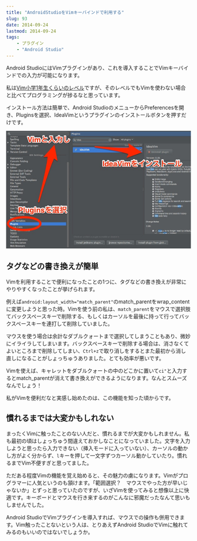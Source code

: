 ```yaml
---
title: "AndroidStudioをVimキーバインドで利用する"
slug: 93
date: 2014-09-24
lastmod: 2014-09-24
tags: 
    - プラグイン
    - "Android Studio"
---
```


Android StudioにはVimプラグインがあり、これを導入することでVimキーバインドでの入力が可能になります。

私は<a href="http://qiita.com/hachi8833/items/7beeee825c11f7437f54">Vim小学1年生くらいのレベル</a>ですが、そのレベルでもVimを使わない場合と比べてプログラミングが捗るなと思っています。

インストール方法は簡単で、Android StudioのメニューからPreferencesを開き、Pluginsを選択、IdeaVimというプラグインのインストールボタンを押すだけです。

![Vimプラグインのインストール](8ece9176a2c74c8296cda896596cf377.jpg)


## タグなどの書き換えが簡単


Vimを利用することで便利になったことの1つに、タグなどの書き換えが非常にやりやすくなったことが挙げられます。

例えば`android:layout_width="match_parent"`のmatch_parentをwrap_contentに変更しようと思った時。Vimを使う前の私は、`match_parent`をマウスで選択肢てバックスペースキーで削除する、もしくはカーソルを最後に持って行ってバックスペースキーを連打して削除していました。

マウスを使う場合は余計なダブルクォートまで選択してしまうこともあり、微妙にイライラしてしまいます。バックスペースキーで削除する場合は、消さなくてよいところまで削除してしまい、`Ctrl+z`で取り消しをするとまた最初から消し直しになることがしょっちゅうありました。とても効率が悪いです。

Vimを使えば、キャレットをダブルクォートの中のどこかに置いて`ci"`と入力するとmatch_parentが消えて書き換えができるようになります。なんとスムーズなんでしょう！

私がVimを便利だなと実感し始めたのは、この機能を知った頃からです。


## 慣れるまでは大変かもしれない


まったくVimに触ったことのない人だと、慣れるまでが大変かもしれません。私も最初の頃はしょっちゅう間違えておかしなことになっていました。文字を入力しようと思ったら入力できない（挿入モードに入っていない）、カーソルの動かし方がよく分からず、`l`キーを押して一文字ずつカーソル動かしていたり。慣れるまでVim不便すぎと思ってました。

ただある程度Vimの機能を覚え始めると、その魅力の虜になります。Vimがプログラマーに人気というのも頷けます。「範囲選択？　マウスでやった方が早いじゃないか」とずっと思っていたのですが、いざVimを使ってみると想像以上に快適です。キーボードとマウスを行き来するのがこんなに邪魔だったなんて思いもしませんでした。

Android StudioでVimプラグインを導入すれば、マウスでの操作も併用できます。Vim触ったことないという人は、とりあえずAndroid StudioでVimに触れてみるのもいいのではないでしょうか。


  